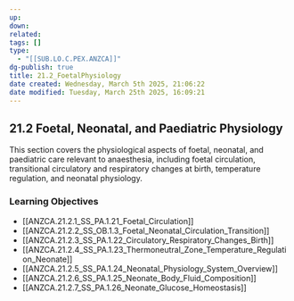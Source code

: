 ```yaml
---
up: 
down: 
related: 
tags: []
type:
  - "[[SUB.LO.C.PEX.ANZCA]]"
dg-publish: true
title: 21.2_FoetalPhysiology
date created: Wednesday, March 5th 2025, 21:06:22
date modified: Tuesday, March 25th 2025, 16:09:21
---
```


## 21.2 Foetal, Neonatal, and Paediatric Physiology

This section covers the physiological aspects of foetal, neonatal, and paediatric care relevant to anaesthesia, including foetal circulation, transitional circulatory and respiratory changes at birth, temperature regulation, and neonatal physiology.

### Learning Objectives

- [[ANZCA.21.2.1_SS_PA.1.21_Foetal_Circulation]]
- [[ANZCA.21.2.2_SS_OB.1.3_Foetal_Neonatal_Circulation_Transition]]
- [[ANZCA.21.2.3_SS_PA.1.22_Circulatory_Respiratory_Changes_Birth]]
- [[ANZCA.21.2.4_SS_PA.1.23_Thermoneutral_Zone_Temperature_Regulation_Neonate]]
- [[ANZCA.21.2.5_SS_PA.1.24_Neonatal_Physiology_System_Overview]]
- [[ANZCA.21.2.6_SS_PA.1.25_Neonate_Body_Fluid_Composition]]
- [[ANZCA.21.2.7_SS_PA.1.26_Neonate_Glucose_Homeostasis]]
